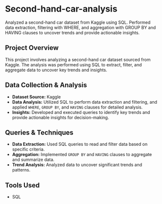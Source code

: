 # Second-hand-car-analysis
Analyzed a second-hand car dataset from Kaggle using SQL. Performed data extraction, filtering with WHERE, and aggregation with GROUP BY and HAVING clauses to uncover trends and provide actionable insights.


## Project Overview

This project involves analyzing a second-hand car dataset sourced from Kaggle. The analysis was performed using SQL to extract, filter, and aggregate data to uncover key trends and insights.

## Data Collection & Analysis

- **Dataset Source:** Kaggle
- **Data Analysis:** Utilized SQL to perform data extraction and filtering, and applied `WHERE`, `GROUP BY`, and `HAVING` clauses for detailed analysis.
- **Insights:** Developed and executed queries to identify key trends and provide actionable insights for decision-making.

## Queries & Techniques

- **Data Extraction:** Used SQL queries to read and filter data based on specific criteria.
- **Aggregation:** Implemented `GROUP BY` and `HAVING` clauses to aggregate and summarize data.
- **Trend Analysis:** Analyzed data to uncover significant trends and patterns.

## Tools Used

- SQL
